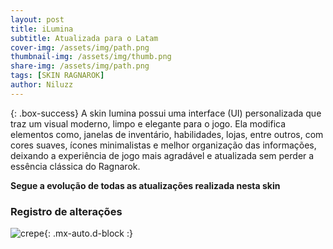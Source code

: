 ```yaml
---
layout: post
title: iLumina
subtitle: Atualizada para o Latam
cover-img: /assets/img/path.png
thumbnail-img: /assets/img/thumb.png
share-img: /assets/img/path.png
tags: [SKIN RAGNAROK]
author: Niluzz
---
```


{: .box-success}
A skin Iumina possui uma interface (UI) personalizada que traz um visual moderno, limpo e elegante para o jogo. Ela modifica elementos como, janelas de inventário, habilidades, lojas, entre outros, com cores suaves, ícones minimalistas e melhor organização das informações, deixando a experiência de jogo mais agradável e atualizada sem perder a essência clássica do Ragnarok.

**Segue a evolução de todas as atualizações realizada nesta skin**

### Registro de alterações

![crepe](https://github.com/niluzz/ilumina-skin-latam/assets/img/crepe.jpg){: .mx-auto.d-block :}
